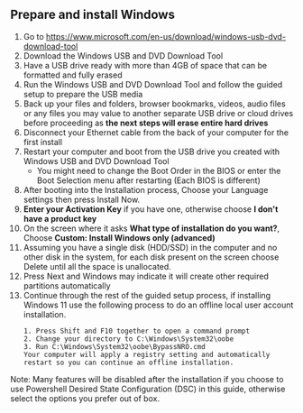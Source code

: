 ## Prepare and install Windows
1. Go to https://www.microsoft.com/en-us/download/windows-usb-dvd-download-tool 
2. Download the Windows USB and DVD Download Tool
3. Have a USB drive ready with more than 4GB of space that can be formatted and fully erased
4. Run the Windows USB and DVD Download Tool and follow the guided setup to prepare the USB media
5. Back up your files and folders, browser bookmarks, videos, audio files or any files you may value to another separate USB drive or cloud drives before proceeding as **the next steps will erase entire hard drives**
6. Disconnect your Ethernet cable from the back of your computer for the first install
6. Restart your computer and boot from the USB drive you created with Windows USB and DVD Download Tool
   - You might need to change the Boot Order in the BIOS or enter the Boot Selection menu after restarting (Each BIOS is different)
7. After booting into the Installation process, Choose your Language settings then press Install Now.
8. **Enter your Activation Key** if you have one, otherwise choose **I don't have a product key**
9. On the screen where it asks **What type of installation do you want?**, Choose **Custom: Install Windows only (advanced)**
8. Assuming you have a single disk (HDD/SSD) in the computer and no other disk in the system, for each disk present on the screen choose Delete until all the space is unallocated.
9. Press Next and Windows may indicate it will create other required partitions automatically
10. Continue through the rest of the guided setup process, if installing Windows 11 use the following process to do an offline local user account installation.
    ```
    1. Press Shift and F10 together to open a command prompt
    2. Change your directory to C:\Windows\System32\oobe
    3. Run C:\Windows\System32\oobe\BypassNRO.cmd
    Your computer will apply a registry setting and automatically restart so you can continue an offline installation.
    ```
Note: Many features will be disabled after the installation if you choose to use Powershell Desired State Configuration (DSC) in this guide, otherwise select the options you prefer out of box.

